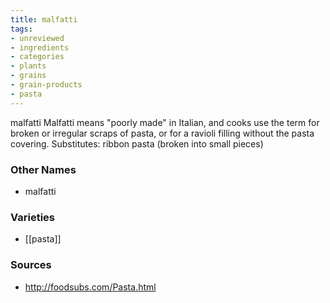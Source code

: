 ```yaml
---
title: malfatti
tags:
- unreviewed
- ingredients
- categories
- plants
- grains
- grain-products
- pasta
---
```

malfatti Malfatti means "poorly made" in Italian, and cooks use the term for broken or irregular scraps of pasta, or for a ravioli filling without the pasta covering. Substitutes: ribbon pasta (broken into small pieces)

### Other Names

* malfatti

### Varieties

* [[pasta]]

### Sources
* http://foodsubs.com/Pasta.html
